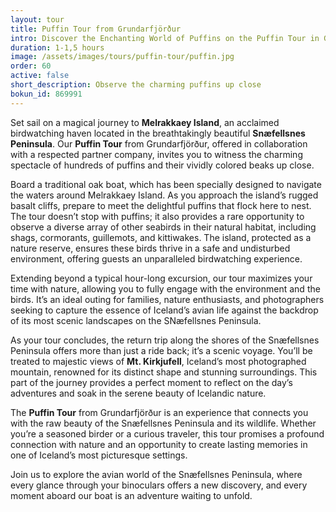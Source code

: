 ```yaml
---
layout: tour
title: Puffin Tour from Grundarfjörður
intro: Discover the Enchanting World of Puffins on the Puffin Tour in Grundarfjörður
duration: 1-1,5 hours
image: /assets/images/tours/puffin-tour/puffin.jpg
order: 60
active: false
short_description: Observe the charming puffins up close
bokun_id: 869991
---
```


Set sail on a magical journey to **Melrakkaey Island**, an acclaimed birdwatching haven located in the breathtakingly beautiful **Snæfellsnes Peninsula**. Our **Puffin Tour** from Grundarfjörður, offered in collaboration with a respected partner company, invites you to witness the charming spectacle of hundreds of puffins and their vividly colored beaks up close.

Board a traditional oak boat, which has been specially designed to navigate the waters around Melrakkaey Island. As you approach the island’s rugged basalt cliffs, prepare to meet the delightful puffins that flock here to nest. The tour doesn’t stop with puffins; it also provides a rare opportunity to observe a diverse array of other seabirds in their natural habitat, including shags, cormorants, guillemots, and kittiwakes. The island, protected as a nature reserve, ensures these birds thrive in a safe and undisturbed environment, offering guests an unparalleled birdwatching experience.

Extending beyond a typical hour-long excursion, our tour maximizes your time with nature, allowing you to fully engage with the environment and the birds. It’s an ideal outing for families, nature enthusiasts, and photographers seeking to capture the essence of Iceland’s avian life against the backdrop of its most scenic landscapes on the SNæfellsnes Peninsula.

As your tour concludes, the return trip along the shores of the Snæfellsnes Peninsula offers more than just a ride back; it’s a scenic voyage. You’ll be treated to majestic views of **Mt. Kirkjufell**, Iceland’s most photographed mountain, renowned for its distinct shape and stunning surroundings. This part of the journey provides a perfect moment to reflect on the day’s adventures and soak in the serene beauty of Icelandic nature.

The **Puffin Tour** from Grundarfjörður is an experience that connects you with the raw beauty of the Snæfellsnes Peninsula and its wildlife. Whether you’re a seasoned birder or a curious traveler, this tour promises a profound connection with nature and an opportunity to create lasting memories in one of Iceland’s most picturesque settings.

Join us to explore the avian world of the Snæfellsnes Peninsula, where every glance through your binoculars offers a new discovery, and every moment aboard our boat is an adventure waiting to unfold.